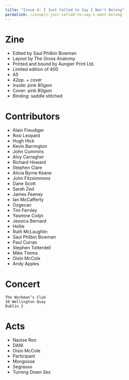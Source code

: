 ```yaml
---
title: "Issue 4: I Just Called to Say I Won't Belong"
permalink: /issue/i-just-called-to-say-i-wont-belong
---
```


Zine
====

- Edited by Saul Philbin Bowman
- Layout by The Gross Anatomy
- Printed and bound by Aungier Print Ltd.
- Limited edition of 400
- A5
- 42pp. + cover
- Inside: pink 80gsm
- Cover: pink 80gsm
- Binding: saddle stitched

Contributors
============

- Alain Freudiger
- Rosi Leopard
- Hugh Hick
- Kevin Barrington
- John Cummins
- Alvy Carragher
- Richard Howard
- Stephen Clare
- Alicia Byrne Keane
- John Fitzsimmons
- Dane Scott
- Sarah Zed
- James Feeney
- Ian McCafferty
- Ozgecan
- Tim Fernley
- Yasmine Colijn
- Jessica Bernard
- Hollie
- Ruth McLaughlin
- Saul Philbin Bowman
- Paul Curran
- Stephen Totterdell
- Mike Timms
- Oisín McCole
- Andy Apples

Concert
=======

    The Workman’s Club
    10 Wellington Quay
    Dublin 2

Acts
====

- Naoise Roo
- DANI
- Oisin McCole
- Participant
- Mongoose
- Segrasso
- Turning Down Sex
